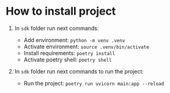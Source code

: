 # How to install project

1. In `sdk` folder run next commands:
   - Add environment: `python -m venv .venv`
   - Activate environment: `source .venv/bin/activate`
   - Install requirements: `poetry install`
   - Activate poetry shell: `poetry shell`

2. In `sdk` folder run next commands to run the project:
   - Run the project: `poetry run uvicorn main:app --reload`
    